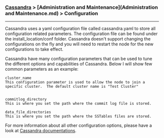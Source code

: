 

### [Cassandra](../Cassandra.md) > [Administration and Maintenance](Administration and Maintenance.md) > Configuration
___


Cassandra uses a yaml configuration file called cassandra.yaml to store all configuration related parameters. The configuration file can be found under the install_location/conf folder. Cassandra doesn't support changing the configurations on the fly and you will need to restart the node for the new configurations to take effect. 

Cassandra have many configuration parameters that can be used to tune the different options and capabilities of Cassandra. Below I will show few common parameters as an example:


````
cluster_name
This configuration parameter is used to allow the node to join a specific cluster.  The default cluster name is "Test Cluster"


commitlog_directory
This is where you set the path where the commit log file is stored.

data_file_directories
This is where you set the path where the SSTables files are stored.
````

For more information about all other configuration options, please have a look at [Cassandra documentations](https://docs.datastax.com/en/cassandra/1.2/cassandra/configuration/configCassandra_yaml_r.html).





